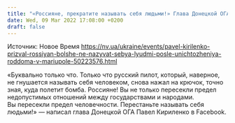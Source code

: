 ```yaml
---
title: "«Россияне, прекратите называть себя людьми!» Глава Донецкой ОГА эмоционально отреагировал на уничтожение оккупантами роддома в Мариуполе"
date: Wed, 09 Mar 2022 17:08:00 +0200
draft: false
---
```

Источник: Новое Время https://nv.ua/ukraine/events/pavel-kirilenko-prizval-rossiyan-bolshe-ne-nazyvat-sebya-lyudmi-posle-unichtozheniya-roddoma-v-mariupole-50223576.html


«Буквально только что. Только что русский пилот, который, наверное, не гнушается называть себя человеком, снова нажал на крючок, точно зная, куда полетит бомба. Россияне! Вы не только пересекли предел недопустимых отношений между государствами и народами. Вы пересекли предел человечности. Перестаньте называть себя людьми!» — написал глава Донецкой ОГА Павел Кириленко в Facebook.
